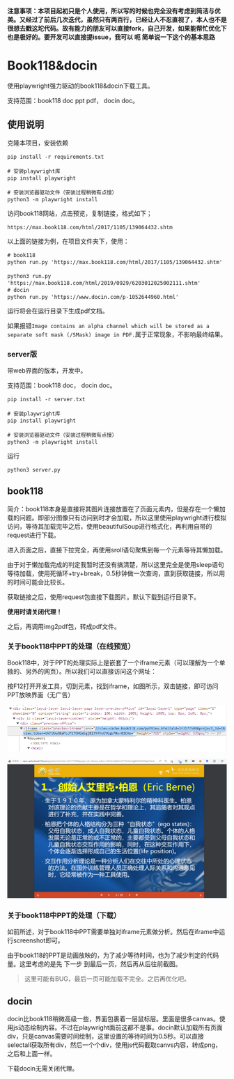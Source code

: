 **注意事项：本项目起初只是个人使用，所以写的时候也完全没有考虑到简洁与优美。又经过了前后几次迭代，虽然只有两百行，已经让人不忍直视了，本人也不是很想去戳这坨代码。故有能力的朋友可以直接fork，自己开发，如果能帮忙优化下也是极好的。要开发可以直接提issue，我可以 呃 简单说一下这个的基本思路**

# Book118&docin

使用playwright强力驱动的book118&docin下载工具。

支持范围：book118 doc ppt pdf， docin doc。

## 使用说明

克隆本项目，安装依赖

```
pip install -r requirements.txt

# 安装playwright库
pip install playwright

# 安装浏览器驱动文件（安装过程稍微有点慢）
python3 -m playwright install
```

访问book118网站，点击预览，复制链接，格式如下；

```
https://max.book118.com/html/2017/1105/139064432.shtm
```

以上面的链接为例，在项目文件夹下，使用：

```
# book118
python run.py 'https://max.book118.com/html/2017/1105/139064432.shtm'

python3 run.py 'https://max.book118.com/html/2019/0929/6203012025002111.shtm'
# docin
python run.py 'https://www.docin.com/p-1052644960.html'
```

运行将会在运行目录下生成pdf文档。

如果报错`Image contains an alpha channel which will be stored as a separate soft mask (/SMask) image in PDF.`属于正常现象，不影响最终结果。

### server版

带web界面的版本，开发中。

支持范围：book118 doc， docin doc。

```
pip install -r server.txt

# 安装playwright库
pip install playwright

# 安装浏览器驱动文件（安装过程稍微有点慢）
python3 -m playwright install
```

运行

```
python3 server.py
```

## book118

简介：book118本身是直接将其图片连接放置在了页面元素内，但是存在一个懒加载的问题。即部分图像只有访问到时才会加载，所以这里使用playwright进行模拟访问，等待其加载完毕之后，使用beautifulSoup进行格式化，再利用自带的request进行下载。

进入页面之后，直接下拉完全，再使用sroll语句聚焦到每一个元素等待其懒加载。

由于对于懒加载完成的判定我暂时还没有搞清楚，所以这里完全是使用sleep语句等待加载，使用死循环+try+break，0.5秒钟做一次查询，直到获取链接，所以用的时间可能会比较长。

获取链接之后，使用request包直接下载图片。默认下载到运行目录下。

**使用时请关闭代理！**

之后，再调用img2pdf包，转成pdf文件。

### 关于book118中PPT的处理（在线预览）

Book118中，对于PPT的处理实际上是嵌套了一个iframe元素（可以理解为一个单独的、另外的网页）。所以我们可以直接访问这个网址：

按F12打开开发工具，切到元素，找到iframe，如图所示，双击链接，即可访问PPT放映界面（无广告）

![](2022-04-22-21-02-32.png)

![](2022-04-22-21-03-40.png)

### 关于book118中PPT的处理（下载）

如前所述，对于book118中PPT需要单独对iframe元素做分析。然后在iframe中运行screenshot即可。

由于book118的PPT是动画放映的，为了减少等待时间，也为了减少判定的代码量。这里考虑的是先 下一步 到最后一页，然后再从后往前截图。

> 这里可能有BUG，最后一页可能加载不完全。之后再优化吧。

## docin

docin比book118稍微高级一些，界面包裹着一层鼠标层。里面是很多canvas。使用js动态绘制内容。不过在playwright面前这都不是事。docin默认加载所有页面div，只是canvas需要时间绘制，这里设置的等待时间为0.5秒。可以直接selectall获取所有div，然后一个个div，使用js代码截取canvs内容，转成png，之后和上面一样。

下载docin无需关闭代理。

